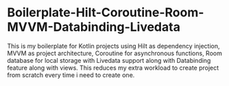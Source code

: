 # Boilerplate-Hilt-Coroutine-Room-MVVM-Databinding-Livedata
This is my boilerplate for Kotlin projects using Hilt as dependency injection, MVVM as project architecture, Coroutine for asynchronous functions, Room database for local storage with Livedata support along with Databinding feature along with views. This reduces my extra workload to create project from scratch every time i need to create one.
